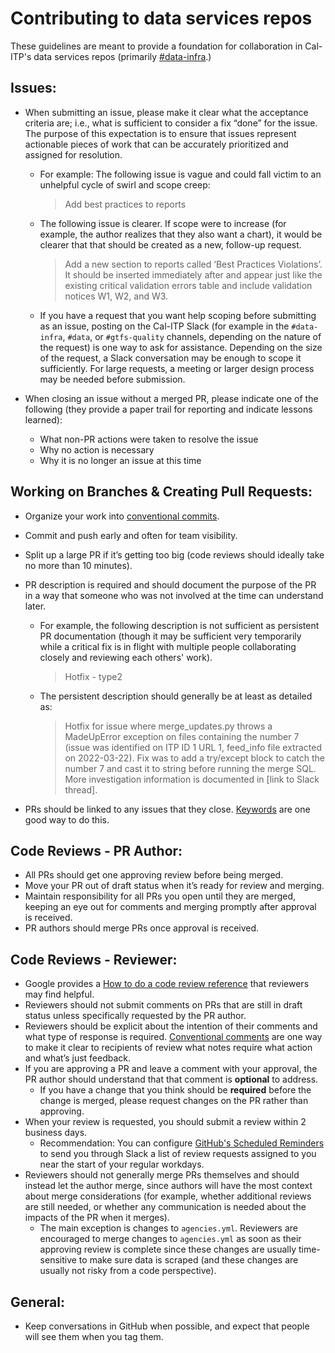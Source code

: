 # Contributing to data services repos

These guidelines are meant to provide a foundation for collaboration in Cal-ITP's data services repos (primarily [#data-infra](https://github.com/cal-itp/data-infra).)

## Issues:
* When submitting an issue, please make it clear what the acceptance criteria are; i.e., what is sufficient to consider a fix “done” for the issue. The purpose of this expectation is to ensure that issues represent actionable pieces of work that can be accurately prioritized and assigned for resolution.
    * For example: The following issue is vague and could fall victim to an unhelpful cycle of swirl and scope creep:
      > Add best practices to reports

    * The following issue is clearer. If scope were to increase (for example, the author realizes that they also want a chart), it would be clearer that that should be created as a new, follow-up request.
       > Add a new section to reports called ‘Best Practices Violations’. It should be inserted immediately after and appear just like the existing critical validation errors table and include validation notices W1, W2, and W3.

   * If you have a request that you want help scoping before submitting as an issue, posting on the Cal-ITP Slack (for example in the `#data-infra`, `#data`, or `#gtfs-quality` channels, depending on the nature of the request) is one way to ask for assistance. Depending on the size of the request, a Slack conversation may be enough to scope it sufficiently. For large requests, a meeting or larger design process may be needed before submission.

* When closing an issue without a merged PR, please indicate one of the following (they provide a paper trail for reporting and indicate lessons learned):
   * What non-PR actions were taken to resolve the issue
   * Why no action is necessary
   * Why it is no longer an issue at this time


## Working on Branches & Creating Pull Requests:


* Organize your work into [conventional commits](https://www.conventionalcommits.org/en/v1.0.0/).
* Commit and push early and often for team visibility.
* Split up a large PR if it’s getting too big (code reviews should ideally take no more than 10 minutes).
* PR description is required and should document the purpose of the PR in a way that someone who was not involved at the time can understand later.
   * For example, the following description is not sufficient as persistent PR documentation (though it may be sufficient very temporarily while a critical fix is in flight with multiple people collaborating closely and reviewing each others' work).
      > Hotfix - type2
   * The persistent description should generally be at least as detailed as:
      > Hotfix for issue where merge_updates.py throws a MadeUpError exception on files containing the number 7 (issue was identified on ITP ID 1 URL 1, feed_info file extracted on 2022-03-22).
      Fix was to add a try/except block to catch the number 7 and cast it to string before running the merge SQL. More investigation information is documented in [link to Slack thread].


* PRs should be linked to any issues that they close. [Keywords](https://docs.github.com/en/issues/tracking-your-work-with-issues/linking-a-pull-request-to-an-issue#linking-a-pull-request-to-an-issue-using-a-keyword) are one good way to do this.


## Code Reviews - PR Author:


* All PRs should get one approving review before being merged.
* Move your PR out of draft status when it’s ready for review and merging.
* Maintain responsibility for all PRs you open until they are merged, keeping an eye out for comments and merging promptly after approval is received.
* PR authors should merge PRs once approval is received.


## Code Reviews - Reviewer:
* Google provides a [How to do a code review reference](https://google.github.io/eng-practices/review/reviewer/) that reviewers may find helpful.
* Reviewers should not submit comments on PRs that are still in draft status unless specifically requested by the PR author.
* Reviewers should be explicit about the intention of their comments and what type of response is required. [Conventional comments](https://conventionalcomments.org/) are one way to make it clear to recipients of review what notes require what action and what’s just feedback.
* If you are approving a PR and leave a comment with your approval, the PR author should understand that that comment is **optional** to address.
   * If you have a change that you think should be **required** before the change is merged, please request changes on the PR rather than approving.
* When your review is requested, you should submit a review within 2 business days.
   * Recommendation: You can configure [GitHub's Scheduled Reminders](https://github.com/settings/reminders) to send you through Slack a list of review requests assigned to you near the start of your regular workdays.
* Reviewers should not generally merge PRs themselves and should instead let the author merge, since authors will have the most context about merge considerations (for example, whether additional reviews are still needed, or whether any communication is needed about the impacts of the PR when it merges).
   * The main exception is changes to `agencies.yml`. Reviewers are encouraged to merge changes to `agencies.yml` as soon as their approving review is complete since these changes are usually time-sensitive to make sure data is scraped (and these changes are usually not risky from a code perspective).


## General:
* Keep conversations in GitHub when possible, and expect that people will see them when you tag them.
